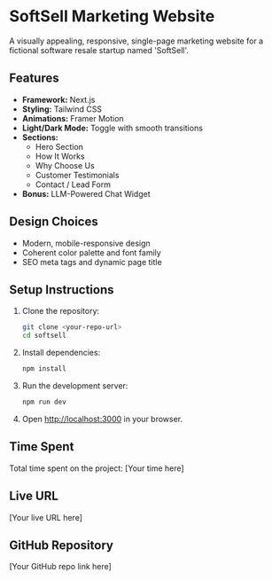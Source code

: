 # SoftSell Marketing Website

A visually appealing, responsive, single-page marketing website for a fictional software resale startup named 'SoftSell'.

## Features

- **Framework:** Next.js
- **Styling:** Tailwind CSS
- **Animations:** Framer Motion
- **Light/Dark Mode:** Toggle with smooth transitions
- **Sections:**
  - Hero Section
  - How It Works
  - Why Choose Us
  - Customer Testimonials
  - Contact / Lead Form
- **Bonus:** LLM-Powered Chat Widget

## Design Choices

- Modern, mobile-responsive design
- Coherent color palette and font family
- SEO meta tags and dynamic page title

## Setup Instructions

1. Clone the repository:
   ```bash
   git clone <your-repo-url>
   cd softsell
   ```

2. Install dependencies:
   ```bash
   npm install
   ```

3. Run the development server:
   ```bash
   npm run dev
   ```

4. Open [http://localhost:3000](http://localhost:3000) in your browser.

## Time Spent

Total time spent on the project: [Your time here]

## Live URL

[Your live URL here]

## GitHub Repository

[Your GitHub repo link here] 
